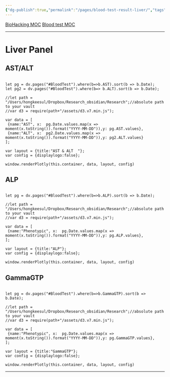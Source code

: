 ```yaml
---
{"dg-publish":true,"permalink":"/pages/blood-test-result-liver/","tags":"gardenEntry","dgHomeLink":true,"dgPassFrontmatter":false}
---
```



[BioHacking MOC](BioHacking%20MOC.md)
[Blood test MOC](../pages/Blood%20test%20MOC.md)


---

 

# Liver Panel
 
## AST/ALT


```dataviewjs

let pg = dv.pages("#BloodTest").where(b=>b.AST).sort(b => b.Date);
let pg2 = dv.pages("#BloodTest").where(b=> b.ALT).sort(b => b.Date);

//let path = "/Users/hongkeesul/Dropbox/Research_obsidian/Research";//absolute path to your vault
//var d3 = require(path+"/assets/d3.v7.min.js");

var data = [
 {name:"AST", x:  pg.Date.values.map(x => moment(x.toString()).format("YYYY-MM-DD")),y: pg.AST.values},
 {name:"ALT", x:  pg2.Date.values.map(x => moment(x.toString()).format("YYYY-MM-DD")),y: pg2.ALT.values}
];

var layout = {title:"AST & ALT  "};
var config = {displaylogo:false};

window.renderPlotly(this.container, data, layout, config)

```


<div style="page-break-after: always;"></div>


## ALP



```dataviewjs

let pg = dv.pages("#BloodTest").where(b=>b.ALP).sort(b => b.Date);
 
//let path = "/Users/hongkeesul/Dropbox/Research_obsidian/Research";//absolute path to your vault
//var d3 = require(path+"/assets/d3.v7.min.js");

var data = [
 {name:"Phenotypic", x:  pg.Date.values.map(x => moment(x.toString()).format("YYYY-MM-DD")),y: pg.ALP.values},
];

var layout = {title:"ALP"};
var config = {displaylogo:false};

window.renderPlotly(this.container, data, layout, config)

```


<div style="page-break-after: always;"></div>


## GammaGTP


```dataviewjs

let pg = dv.pages("#BloodTest").where(b=>b.GammaGTP).sort(b => b.Date);
 
//let path = "/Users/hongkeesul/Dropbox/Research_obsidian/Research";//absolute path to your vault
//var d3 = require(path+"/assets/d3.v7.min.js");

var data = [
 {name:"Phenotypic", x:  pg.Date.values.map(x => moment(x.toString()).format("YYYY-MM-DD")),y: pg.GammaGTP.values},
];

var layout = {title:"GammaGTP"};
var config = {displaylogo:false};

window.renderPlotly(this.container, data, layout, config)

```

---
